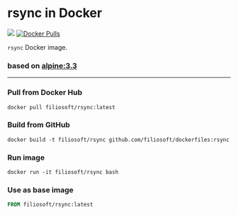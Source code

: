 # rsync in Docker
[![](https://images.microbadger.com/badges/image/filiosoft/rsync.svg)](http://microbadger.com/images/filiosoft/rsync "Get your own image badge on microbadger.com")
[![Docker Pulls](https://img.shields.io/docker/pulls/filiosoft/rsync.svg?style=flat-square)](https://hub.docker.com/r/filiosoft/rsync)

`rsync` Docker image. 

### based on [alpine:3.3](https://hub.docker.com/_/alpine/)
----
### Pull from Docker Hub
```
docker pull filiosoft/rsync:latest
```

### Build from GitHub
```
docker build -t filiosoft/rsync github.com/filiosoft/dockerfiles:rsync
```

### Run image
```
docker run -it filiosoft/rsync bash
```

### Use as base image
```Dockerfile
FROM filiosoft/rsync:latest
```